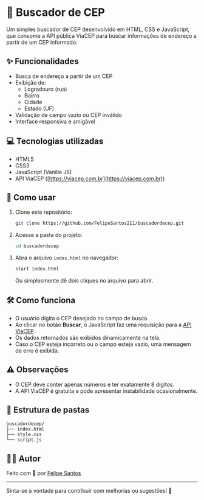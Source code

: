 # 🧭 Buscador de CEP

Um simples buscador de CEP desenvolvido em HTML, CSS e JavaScript, que consome a API pública ViaCEP para buscar informações de endereço a partir de um CEP informado.

## ✨ Funcionalidades

- Busca de endereço a partir de um CEP
- Exibição de:
  - Logradouro (rua)
  - Bairro
  - Cidade
  - Estado (UF)
- Validação de campo vazio ou CEP inválido
- Interface responsiva e amigável

## 💻 Tecnologias utilizadas

- HTML5  
- CSS3  
- JavaScript (Vanilla JS)  
- API ViaCEP ([https://viacep.com.br](https://viacep.com.br))

## 🚀 Como usar

1. Clone este repositório:
   ```bash
   git clone https://github.com/FelipeSantos211/buscadordecep.git
   ```

2. Acesse a pasta do projeto:
   ```bash
   cd buscadordecep
   ```

3. Abra o arquivo `index.html` no navegador:
   ```bash
   start index.html
   ```
   Ou simplesmente dê dois cliques no arquivo para abrir.

## 🛠️ Como funciona

- O usuário digita o CEP desejado no campo de busca.
- Ao clicar no botão **Buscar**, o JavaScript faz uma requisição para a [API ViaCEP](https://viacep.com.br/).
- Os dados retornados são exibidos dinamicamente na tela.
- Caso o CEP esteja incorreto ou o campo esteja vazio, uma mensagem de erro é exibida.

## ⚠️ Observações

- O CEP deve conter apenas números e ter exatamente 8 dígitos.
- A API ViaCEP é gratuita e pode apresentar instabilidade ocasionalmente.

## 📂 Estrutura de pastas

```
buscadordecep/
├── index.html
├── style.css
└── script.js
```

## 🙋‍♂️ Autor

Feito com 💙 por [Felipe Santos](https://github.com/FelipeSantos211)

---

Sinta-se à vontade para contribuir com melhorias ou sugestões! 🚀
